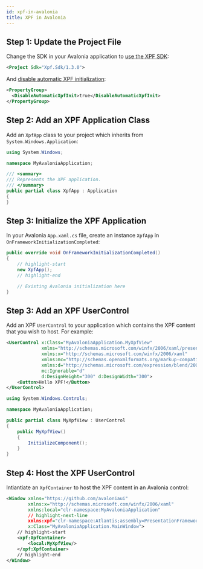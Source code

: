 ```yaml
---
id: xpf-in-avalonia
title: XPF in Avalonia
---
```


## Step 1: Update the Project File

Change the SDK in your Avalonia application to [use the XPF SDK](../getting-started.md#step-3-use-the-xpf-sdk):

```xml
<Project Sdk="Xpf.Sdk/1.3.0">
```

And [disable automatic XPF initialization](../advanced/customizing-init#step-1-disable-automatic-xpf-initialization):

```xml
<PropertyGroup>
  <DisableAutomaticXpfInit>true</DisableAutomaticXpfInit>
</PropertyGroup>
```

## Step 2: Add an XPF Application Class

Add an `XpfApp` class to your project which inherits from `System.Windows.Application`:

```csharp
using System.Windows;

namespace MyAvaloniaApplication;

/// <summary>
/// Represents the XPF application.
/// </summary>
public partial class XpfApp : Application
{
}
```

## Step 3: Initialize the XPF Application

In your Avalonia `App.xaml.cs` file, create an instance `XpfApp` in `OnFrameworkInitializationCompleted`:

```csharp
public override void OnFrameworkInitializationCompleted()
{
    // highlight-start
    new XpfApp();
    // highlight-end

    // Existing Avalonia initialization here
}
```

## Step 3: Add an XPF UserControl

Add an XPF `UserControl` to your application which contains the XPF content that you wish to host. For example:

```xml
<UserControl x:Class="MyAvaloniaApplication.MyXpfView"
             xmlns="http://schemas.microsoft.com/winfx/2006/xaml/presentation"
             xmlns:x="http://schemas.microsoft.com/winfx/2006/xaml"
             xmlns:mc="http://schemas.openxmlformats.org/markup-compatibility/2006"
             xmlns:d="http://schemas.microsoft.com/expression/blend/2008" 
             mc:Ignorable="d"
             d:DesignHeight="300" d:DesignWidth="300"> 
    <Button>Hello XPF!</Button>
</UserControl>
```

```csharp
using System.Windows.Controls;

namespace MyAvaloniaApplication;

public partial class MyXpfView : UserControl
{
    public MyXpfView()
    {
        InitializeComponent();
    }
}
```

## Step 4: Host the XPF UserControl

Intiantiate an `XpfContainer` to host the XPF content in an Avalonia control:

```xml
<Window xmlns="https://github.com/avaloniaui"
        xmlns:x="http://schemas.microsoft.com/winfx/2006/xaml"
        xmlns:local="clr-namespace:MyAvaloniaApplication"
        // highlight-next-line
        xmlns:xpf="clr-namespace:Atlantis;assembly=PresentationFramework"
        x:Class="MyAvaloniaApplication.MainWindow">
    // highlight-start
    <xpf:XpfContainer>
        <local:MyXpfView/>
    </xpf:XpfContainer>
    // highlight-end
</Window>
```